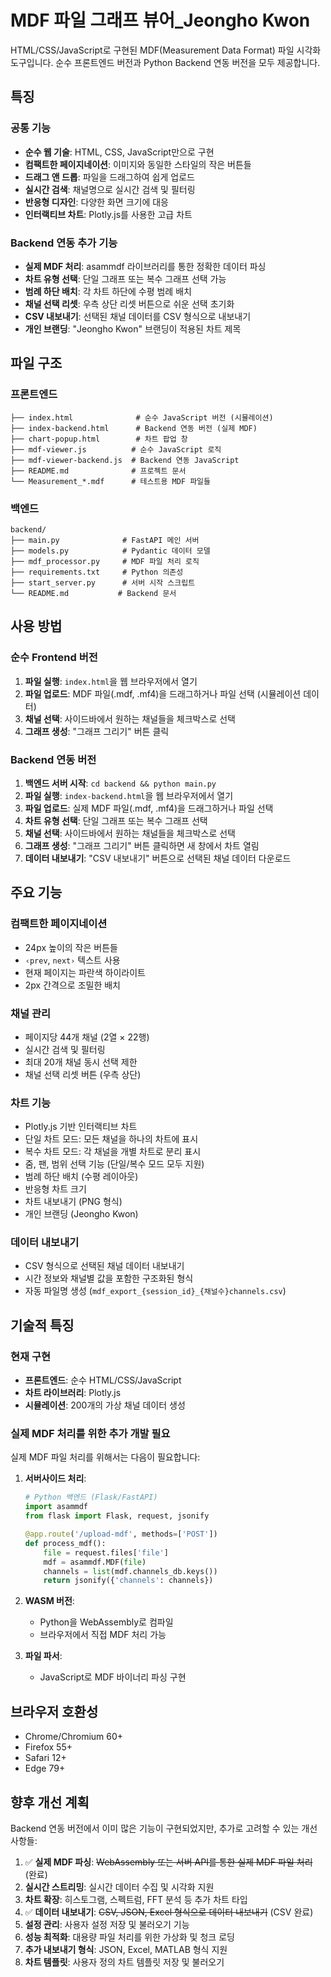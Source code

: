 # MDF 파일 그래프 뷰어_Jeongho Kwon

HTML/CSS/JavaScript로 구현된 MDF(Measurement Data Format) 파일 시각화 도구입니다. 순수 프론트엔드 버전과 Python Backend 연동 버전을 모두 제공합니다.

## 특징

### 공통 기능
- **순수 웹 기술**: HTML, CSS, JavaScript만으로 구현
- **컴팩트한 페이지네이션**: 이미지와 동일한 스타일의 작은 버튼들
- **드래그 앤 드롭**: 파일을 드래그하여 쉽게 업로드
- **실시간 검색**: 채널명으로 실시간 검색 및 필터링
- **반응형 디자인**: 다양한 화면 크기에 대응
- **인터랙티브 차트**: Plotly.js를 사용한 고급 차트

### Backend 연동 추가 기능
- **실제 MDF 처리**: asammdf 라이브러리를 통한 정확한 데이터 파싱
- **차트 유형 선택**: 단일 그래프 또는 복수 그래프 선택 가능
- **범례 하단 배치**: 각 차트 하단에 수평 범례 배치
- **채널 선택 리셋**: 우측 상단 리셋 버튼으로 쉬운 선택 초기화
- **CSV 내보내기**: 선택된 채널 데이터를 CSV 형식으로 내보내기
- **개인 브랜딩**: "Jeongho Kwon" 브랜딩이 적용된 차트 제목

## 파일 구조

### 프론트엔드
```
├── index.html              # 순수 JavaScript 버전 (시뮬레이션)
├── index-backend.html      # Backend 연동 버전 (실제 MDF)
├── chart-popup.html        # 차트 팝업 창
├── mdf-viewer.js          # 순수 JavaScript 로직
├── mdf-viewer-backend.js  # Backend 연동 JavaScript
├── README.md              # 프로젝트 문서
└── Measurement_*.mdf      # 테스트용 MDF 파일들
```

### 백엔드
```
backend/
├── main.py              # FastAPI 메인 서버
├── models.py            # Pydantic 데이터 모델
├── mdf_processor.py     # MDF 파일 처리 로직
├── requirements.txt     # Python 의존성
├── start_server.py      # 서버 시작 스크립트
└── README.md           # Backend 문서
```

## 사용 방법

### 순수 Frontend 버전
1. **파일 실행**: `index.html`을 웹 브라우저에서 열기
2. **파일 업로드**: MDF 파일(.mdf, .mf4)을 드래그하거나 파일 선택 (시뮬레이션 데이터)
3. **채널 선택**: 사이드바에서 원하는 채널들을 체크박스로 선택
4. **그래프 생성**: "그래프 그리기" 버튼 클릭

### Backend 연동 버전
1. **백엔드 서버 시작**: `cd backend && python main.py`
2. **파일 실행**: `index-backend.html`을 웹 브라우저에서 열기
3. **파일 업로드**: 실제 MDF 파일(.mdf, .mf4)을 드래그하거나 파일 선택
4. **차트 유형 선택**: 단일 그래프 또는 복수 그래프 선택
5. **채널 선택**: 사이드바에서 원하는 채널들을 체크박스로 선택
6. **그래프 생성**: "그래프 그리기" 버튼 클릭하면 새 창에서 차트 열림
7. **데이터 내보내기**: "CSV 내보내기" 버튼으로 선택된 채널 데이터 다운로드

## 주요 기능

### 컴팩트한 페이지네이션
- 24px 높이의 작은 버튼들
- `‹prev`, `next›` 텍스트 사용
- 현재 페이지는 파란색 하이라이트
- 2px 간격으로 조밀한 배치

### 채널 관리
- 페이지당 44개 채널 (2열 × 22행)
- 실시간 검색 및 필터링
- 최대 20개 채널 동시 선택 제한
- 채널 선택 리셋 버튼 (우측 상단)

### 차트 기능
- Plotly.js 기반 인터랙티브 차트
- 단일 차트 모드: 모든 채널을 하나의 차트에 표시
- 복수 차트 모드: 각 채널을 개별 차트로 분리 표시
- 줌, 팬, 범위 선택 기능 (단일/복수 모드 모두 지원)
- 범례 하단 배치 (수평 레이아웃)
- 반응형 차트 크기
- 차트 내보내기 (PNG 형식)
- 개인 브랜딩 (Jeongho Kwon)

### 데이터 내보내기
- CSV 형식으로 선택된 채널 데이터 내보내기
- 시간 정보와 채널별 값을 포함한 구조화된 형식
- 자동 파일명 생성 (`mdf_export_{session_id}_{채널수}channels.csv`)

## 기술적 특징

### 현재 구현
- **프론트엔드**: 순수 HTML/CSS/JavaScript
- **차트 라이브러리**: Plotly.js
- **시뮬레이션**: 200개의 가상 채널 데이터 생성

### 실제 MDF 처리를 위한 추가 개발 필요
실제 MDF 파일 처리를 위해서는 다음이 필요합니다:

1. **서버사이드 처리**:
   ```python
   # Python 백엔드 (Flask/FastAPI)
   import asammdf
   from flask import Flask, request, jsonify
   
   @app.route('/upload-mdf', methods=['POST'])
   def process_mdf():
       file = request.files['file']
       mdf = asammdf.MDF(file)
       channels = list(mdf.channels_db.keys())
       return jsonify({'channels': channels})
   ```

2. **WASM 버전**: 
   - Python을 WebAssembly로 컴파일
   - 브라우저에서 직접 MDF 처리 가능

3. **파일 파서**:
   - JavaScript로 MDF 바이너리 파싱 구현

## 브라우저 호환성

- Chrome/Chromium 60+
- Firefox 55+
- Safari 12+
- Edge 79+

## 향후 개선 계획

Backend 연동 버전에서 이미 많은 기능이 구현되었지만, 추가로 고려할 수 있는 개선사항들:

1. ✅ **실제 MDF 파싱**: ~~WebAssembly 또는 서버 API를 통한 실제 MDF 파일 처리~~ (완료)
2. **실시간 스트리밍**: 실시간 데이터 수집 및 시각화 지원
3. **차트 확장**: 히스토그램, 스펙트럼, FFT 분석 등 추가 차트 타입
4. ✅ **데이터 내보내기**: ~~CSV, JSON, Excel 형식으로 데이터 내보내기~~ (CSV 완료)
5. **설정 관리**: 사용자 설정 저장 및 불러오기 기능
6. **성능 최적화**: 대용량 파일 처리를 위한 가상화 및 청크 로딩
7. **추가 내보내기 형식**: JSON, Excel, MATLAB 형식 지원
8. **차트 템플릿**: 사용자 정의 차트 템플릿 저장 및 불러오기